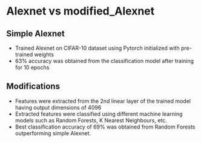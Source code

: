 # Alexnet vs modified_Alexnet



## Simple Alexnet
- Trained Alexnet on CIFAR-10 dataset using Pytorch initialized with pre-trained weights
- 63% accuracy was obtained from the classification model after training for 10 epochs

## Modifications
- Features were extracted from the 2nd linear layer of the trained model having output dimensions of 4096
- Extracted features were classified using different machine learning models such as Random Forests, K Nearest Neighbours, etc.
- Best classification accuracy of 69% was obtained from Random Forests outperforming simple Alexnet.
